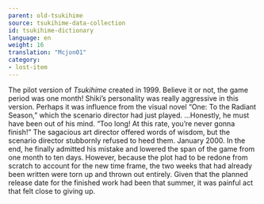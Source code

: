```yaml
---
parent: old-tsukihime
source: tsukihime-data-collection
id: tsukihime-dictionary
language: en
weight: 16
translation: "Mcjon01"
category:
- lost-item
---
```


The pilot version of *Tsukihime* created in 1999.
Believe it or not, the game period was one month! Shiki’s personality was really aggressive in this version. Perhaps it was influence from the visual novel “One: To the Radiant Season,” which the scenario director had just played.
…Honestly, he must have been out of his mind.
“Too long! At this rate, you’re never gonna finish!”
The sagacious art director offered words of wisdom, but the scenario director stubbornly refused to heed them.
January 2000. In the end, he finally admitted his mistake and lowered the span of the game from one month to ten days.
However, because the plot had to be redone from scratch to account for the new time frame, the two weeks that had already been written were torn up and thrown out entirely. Given that the planned release date for the finished work had been that summer, it was painful act that felt close to giving up.
